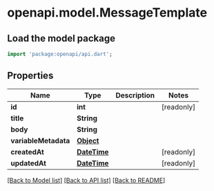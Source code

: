 # openapi.model.MessageTemplate

## Load the model package
```dart
import 'package:openapi/api.dart';
```

## Properties
Name | Type | Description | Notes
------------ | ------------- | ------------- | -------------
**id** | **int** |  | [readonly] 
**title** | **String** |  | 
**body** | **String** |  | 
**variableMetadata** | [**Object**](.md) |  | 
**createdAt** | [**DateTime**](DateTime.md) |  | [readonly] 
**updatedAt** | [**DateTime**](DateTime.md) |  | [readonly] 

[[Back to Model list]](../README.md#documentation-for-models) [[Back to API list]](../README.md#documentation-for-api-endpoints) [[Back to README]](../README.md)


